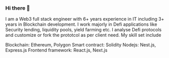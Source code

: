 ### Hi there 👋

I am a Web3 full stack engineer with 6+ years experience in IT including 3+ years in Blockchain development. I work majorly in Defi applications like Security lending, liquidity pools, yield farming etc. I analyse Defi protocols and customize or fork the prototcol as per client need. My skill set include

 Blockchain: Ethereum, Polygon
 Smart contract: Solidity
 Nodejs: Nest.js, Express.js
 Frontend framework: React.js, Next.js
